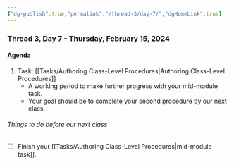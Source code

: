 ```yaml
---
{"dg-publish":true,"permalink":"/thread-3/day-7/","dgHomeLink":true}
---
```


### Thread 3, Day 7 - Thursday, February 15, 2024
#### Agenda
1. Task: [[Tasks/Authoring Class-Level Procedures\|Authoring Class-Level Procedures]]
	- A working period to make further progress with your mid-module task.
	- Your goal should be to complete your second procedure by our next class.

###### Things to do before our next class

- [ ] Finish your [[Tasks/Authoring Class-Level Procedures\|mid-module task]].